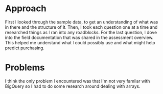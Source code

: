 # Approach
First I looked through the sample data, to get an understanding of what was in there and the structure of it.
Then, I took each question one at a time and researched things as I ran into any roadblocks.
For the last question, I dove into the field documentation that was shared in the assessment overview. This helped me understand what I could possibly use and what might help predict purchasing.

# Problems
I think the only problem I encountered was that I'm not very familar with BigQuery so I had to do some research around dealing with arrays.

